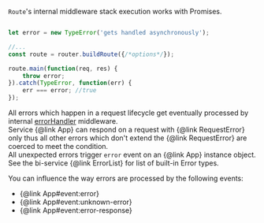 
`Route`'s internal middleware stack execution works with Promises.

```javascript

let error = new TypeError('gets handled asynchronously');

//...
const route = router.buildRoute({/*options*/});

route.main(function(req, res) {
    throw error;
}).catch(TypeError, function(err) {
    err === error; //true
});

```

All errors which happen in a request lifecycle get eventually processed by internal [errorHandler](https://github.com/BohemiaInteractive/bi-service/blob/master/lib/middleware/errorHandler.js) middleware.  
Service {@link App} can respond on a request with {@link RequestError} only thus all other errors which don't extend the {@link RequestError} are coerced to meet the condition.  
All unexpected errors trigger `error` event on an {@link App} instance object.  
See the bi-service {@link ErrorList} for list of built-in Error types.  

You can influence the way errors are processed by the following events:  

- {@link App#event:error}
- {@link App#event:unknown-error}
- {@link App#event:error-response}
